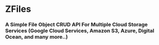 # ZFiles
### A Simple File Object CRUD API For Multiple Cloud Storage Services (Google Cloud Services, Amazon S3, Azure, Digital Ocean, and many more..)
